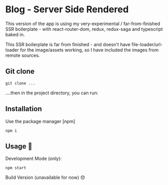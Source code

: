 # Blog - Server Side Rendered

This version of the app is using my very-experimental / far-from-finished SSR boilerplate - with react-router-dom, redux, redux-saga and typescript baked in.

This SSR boilerplate is far from finished - and doesn't have file-loader/url-loader for the image/assets working, so I have included the images from remote sources.

## Git clone

```
git clone ...
```

....then in the project directory, you can run:

## Installation

Use the package manager [npm]

```npm
npm i
```

## Usage 🚀

Development Mode (only):

```npm
npm start
```

Build Version (unavailable for now) 😞
